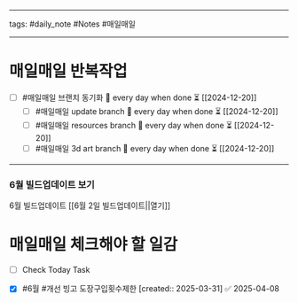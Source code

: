 
--------

tags: #daily_note  #Notes #매일매일

---  
# 매일매일 반복작업 
- [ ] #매일매일 브랜치 동기화 🔁 every day when done ⏳ [[2024-12-20]] 
	- [ ] #매일매일 update branch  🔁 every day when done ⏳ [[2024-12-20]]
	- [ ] #매일매일 resources branch  🔁 every day when done ⏳ [[2024-12-20]]
	- [ ] #매일매일 3d art branch  🔁 every day when done ⏳ [[2024-12-20]]

--------

### 6월 빌드업데이트 보기
 6월 빌드업데이트 [[6월 2일 빌드업데이트||열기]]



# 매일매일 체크해야 할 일감

- [ ] Check Today Task
- [x] #6월  #개선  빙고 도장구입횟수제한  [created:: 2025-03-31] ✅ 2025-04-08







